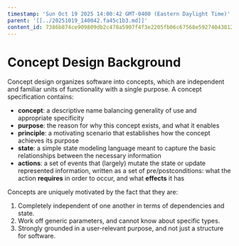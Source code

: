 ```yaml
---
timestamp: 'Sun Oct 19 2025 14:00:42 GMT-0400 (Eastern Daylight Time)'
parent: '[[../20251019_140042.fa45c1b3.md]]'
content_id: 7386b874ce909809db2c478a5907f4f3e2205fb06c67568e59274043812a68e7
---
```


# Concept Design Background

Concept design organizes software into concepts, which are independent and familiar units of functionality with a single purpose. A concept specification contains:

* **concept**: a descriptive name balancing generality of use and appropriate specificity
* **purpose**: the reason for why this concept exists, and what it enables
* **principle**: a motivating scenario that establishes how the concept achieves its purpose
* **state**: a simple state modeling language meant to capture the basic relationships between the necessary information
* **actions**: a set of events that (largely) mutate the state or update represented information, written as a set of pre/postconditions: what the action **requires** in order to occur, and what **effects** it has

Concepts are uniquely motivated by the fact that they are:

1. Completely independent of one another in terms of dependencies and state.
2. Work off generic parameters, and cannot know about specific types.
3. Strongly grounded in a user-relevant purpose, and not just a structure for software.
